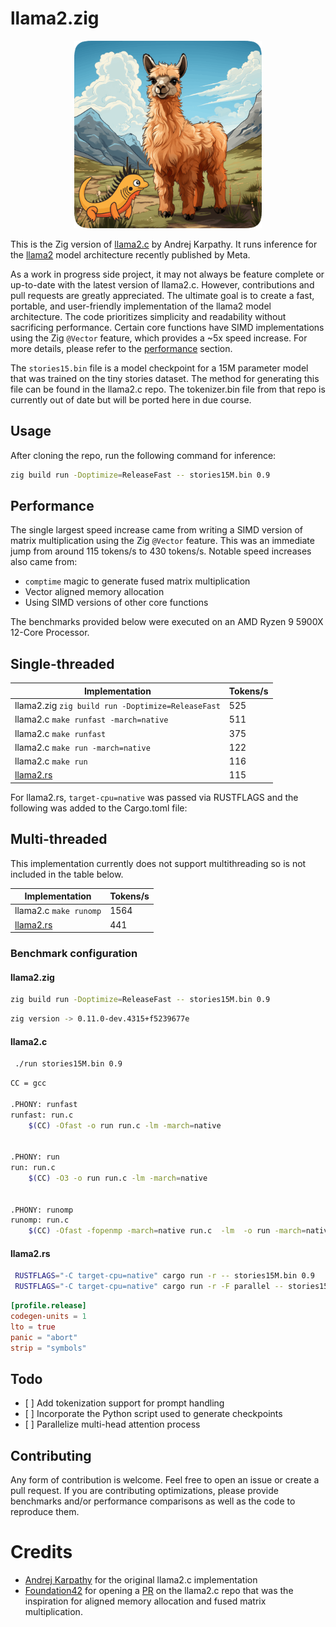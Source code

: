 # llama2.zig

<p align="center">
  <img src="assets/llama_and_ziggy.png" width="300" height="300" alt="Cute Llama">
</p>

This is the Zig version of [llama2.c](https://github.com/karpathy/llama2.c) by
Andrej Karpathy. It runs inference for the
[llama2](https://github.com/facebookresearch/llama) model architecture recently
published by Meta.

As a work in progress side project, it may not always be feature complete or
up-to-date with the latest version of llama2.c. However, contributions and pull
requests are greatly appreciated. The ultimate goal is to create a fast,
portable, and user-friendly implementation of the llama2 model architecture.
The code prioritizes simplicity and readability without sacrificing
performance. Certain core functions have SIMD implementations using the Zig
`@Vector` feature, which provides a ~5x speed increase. For more details,
please refer to the [performance](#performance) section.

The `stories15.bin` file is a model checkpoint for a 15M parameter model that
was trained on the tiny stories dataset. The method for generating this file
can be found in the llama2.c repo. The tokenizer.bin file from that repo is
currently out of date but will be ported here in due course.

## Usage

After cloning the repo, run the following command for inference:

```sh
zig build run -Doptimize=ReleaseFast -- stories15M.bin 0.9
```

## Performance

The single largest speed increase came from writing a SIMD version of matrix
multiplication using the Zig `@Vector` feature. This was an immediate jump from
around 115 tokens/s to 430 tokens/s. Notable speed increases also came from:

- `comptime` magic to generate fused matrix multiplication
- Vector aligned memory allocation
- Using SIMD versions of other core functions

The benchmarks provided below were executed on an AMD Ryzen 9 5900X 12-Core
Processor.

## Single-threaded

| Implementation                                    | Tokens/s |
| ------------------------------------------------- | -------- |
| llama2.zig `zig build run -Doptimize=ReleaseFast` | 525      |
| llama2.c `make runfast -march=native`             | 511      |
| llama2.c `make runfast`                           | 375      |
| llama2.c `make run -march=native`                 | 122      |
| llama2.c `make run`                               | 116      |
| [llama2.rs](https://github.com/gaxler/llama2.rs)  | 115      |

For llama2.rs, `target-cpu=native` was passed via RUSTFLAGS and the following
was added to the Cargo.toml file:

## Multi-threaded

This implementation currently does not support multithreading so is not
included in the table below.

| Implementation                                   | Tokens/s |
| ------------------------------------------------ | -------- |
| llama2.c `make runomp`                           | 1564     |
| [llama2.rs](https://github.com/gaxler/llama2.rs) | 441      |

### Benchmark configuration

#### llama2.zig

```sh
zig build run -Doptimize=ReleaseFast -- stories15M.bin 0.9
```

```sh
zig version -> 0.11.0-dev.4315+f5239677e
```

#### llama2.c

```sh
 ./run stories15M.bin 0.9
```

```sh
CC = gcc

.PHONY: runfast
runfast: run.c
	$(CC) -Ofast -o run run.c -lm -march=native


.PHONY: run
run: run.c
	$(CC) -O3 -o run run.c -lm -march=native


.PHONY: runomp
runomp: run.c
	$(CC) -Ofast -fopenmp -march=native run.c  -lm  -o run -march=native
```

#### llama2.rs

```sh
 RUSTFLAGS="-C target-cpu=native" cargo run -r -- stories15M.bin 0.9
 RUSTFLAGS="-C target-cpu=native" cargo run -r -F parallel -- stories15M.bin 0.9
```

```toml
[profile.release]
codegen-units = 1
lto = true
panic = "abort"
strip = "symbols"
```

## Todo

- \[ \] Add tokenization support for prompt handling
- \[ \] Incorporate the Python script used to generate checkpoints
- \[ \] Parallelize multi-head attention process

## Contributing

Any form of contribution is welcome. Feel free to open an issue or create a
pull request. If you are contributing optimizations, please provide benchmarks
and/or performance comparisons as well as the code to reproduce them.

# Credits

- [Andrej Karpathy](https://github.com/karpathy) for the original llama2.c
  implementation
- [Foundation42](https://github.com/Foundation42) for opening a
  [PR](https://github.com/karpathy/llama2.c/pull/94/files) on the llama2.c repo
  that was the inspiration for aligned memory allocation and fused matrix
  multiplication.
